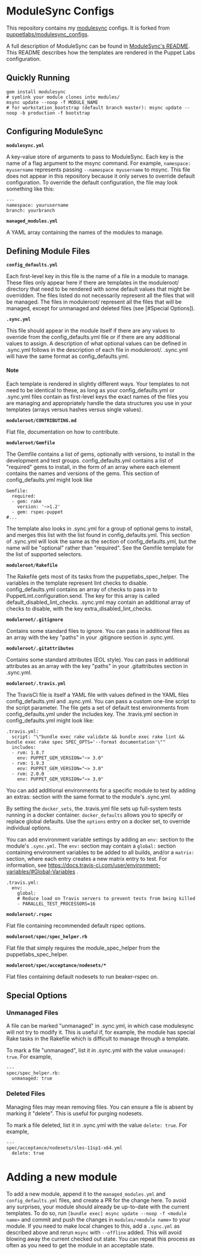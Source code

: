ModuleSync Configs
==================

This repository contains my
[modulesync](http://github.com/puppetlabs/modulesync) configs. It is forked
from [puppetlabs/modulesync_configs](https://github.com/puppetlabs/modulesync_configs).

A full description of ModuleSync can be found in [ModuleSync's
README](https://github.com/puppetlabs/modulesync). This README describes how
the templates are rendered in the Puppet Labs configuration.

Quickly Running
----------------

    gem install modulesync
    # symlink your module clones into modules/
    msync update --noop -f MODULE_NAME
    # for workstation_bootstrap (default branch master): msync update --noop -b production -f bootstrap

Configuring ModuleSync
----------------------

**`modulesync.yml`**

A key-value store of arguments to pass to ModuleSync. Each key is the name of a
flag argument to the msync command. For example, `namespace: myusername`
represents passing `--namespace myusername` to msync. This file does not appear
in this repository because it only serves to override default configuration. To
override the default configuration, the file may look something like this:

```
---
namespace: yourusername
branch: yourbranch
```

**`managed_modules.yml`**

A YAML array containing the names of the modules to manage.

Defining Module Files
---------------------

**`config_defaults.yml`**

Each first-level key in this file is the name of a file in a module to manage.
These files only appear here if there are templates in the moduleroot/
directory that need to be rendered with some default values that might be
overridden. The files listed do not necessarily represent all the files that
will be managed. The files in moduleroot/ represent all the files that will be
managed, except for unmanaged and deleted files (see [#Special Options]).

**`.sync.yml`**

This file should appear in the module itself if there are any values to
override from the config_defaults.yml file or if there are any additional
values to assign. A description of what optional values can be defined in
.sync.yml follows in the description of each file in moduleroot/. .sync.yml
will have the same format as config_defaults.yml.

#### Note

Each template is rendered in slightly different ways. Your templates to not
need to be identical to these, as long as your config_defaults.yml or .sync.yml
files contain as first-level keys the exact names of the files you are
managing and appropriately handle the data structures you use in your templates
(arrays versus hashes versus single values).

**`moduleroot/CONTRIBUTING.md`**

Flat file, documentation on how to contribute.

**`moduleroot/Gemfile`**

The Gemfile contains a list of gems, optionally with versions, to install in
the development and test groups. config_defaults.yml contains a list of
"required" gems to install, in the form of an array where each element contains
the names and versions of the gems. This section of config_defaults.yml might
look like

```
Gemfile:
  required:
  - gem: rake
    version: '~>1.2'
  - gem: rspec-puppet
#...
```

The template also looks in .sync.yml for a group of optional gems to install,
and merges this list with the list found in config_defaults.yml. This section
of .sync.yml will look the same as the section of config_defaults.yml, but the
name will be "optional" rather than "required". See the Gemfile template for
the list of supported selectors.

**`moduleroot/Rakefile`**

The Rakefile gets most of its tasks from the puppetlabs_spec_helper. The
variables in the template represent lint checks to disable. config_defaults.yml
contains an array of checks to pass in to PuppetLint.configuration.send. The
key for this array is called default_disabled_lint_checks. .sync.yml may
contain an additional array of checks to disable, with the key
extra_disabled_lint_checks.

**`moduleroot/.gitignore`**

Contains some standard files to ignore. You can pass in additional files as an
array with the key "paths" in your .gitignore section in .sync.yml.

**`moduleroot/.gitattributes`**

Contains some standard attributes (EOL style). You can pass in additional attributes as an
array with the key "paths" in your .gitattributes section in .sync.yml.

**`moduleroot/.travis.yml`**

The TravisCI file is itself a YAML file with values defined in the YAML files
config_defaults.yml and .sync.yml. You can pass a custom one-line script to the
script parameter. The file gets a set of default test environments from
config_defaults.yml under the includes key. The .travis.yml section in
config_defaults.yml might look like:

```
.travis.yml:
  script: "\"bundle exec rake validate && bundle exec rake lint && bundle exec rake spec SPEC_OPTS='--format documentation'\""
  includes:
  - rvm: 1.8.7
    env: PUPPET_GEM_VERSION="~> 3.0"
  - rvm: 1.9.3
    env: PUPPET_GEM_VERSION="~> 3.0"
  - rvm: 2.0.0
    env: PUPPET_GEM_VERSION="~> 3.0"
```

You can add additional environments for a specific module to test by adding an
extras: section with the same format to the module's .sync.yml.

By setting the `docker_sets`, the .travis.yml file sets up full-system tests running in a docker container. `docker_defaults` allows you to specify or replace global defaults. Use the `options` entry on a docker set, to override individual options.

You can add environment variable settings by adding an `env:` section to the
module's `.sync.yml`.  The `env:` section may contain a `global:` section
containing environment variables to be added to all builds, and/or a `matrix:`
section, where each entry creates a new matrix entry to test.  For information,
see https://docs.travis-ci.com/user/environment-variables/#Global-Variables .
```
.travis.yml:
  env:
    global:
    # Reduce load on Travis servers to prevent tests from being killed
    - PARALLEL_TEST_PROCESSORS=16
```

**`moduleroot/.rspec`**

Flat file containing recommended default rspec options.

**`moduleroot/spec/spec_helper.rb`**

Flat file that simply requires the module_spec_helper from the
puppetlabs_spec_helper.

**`moduleroot/spec/acceptance/nodesets/*`**

Flat files containing default nodesets to run beaker-rspec on.

Special Options
---------------

### Unmanaged Files

A file can be marked "unmanaged" in .sync.yml, in which case modulesync will
not try to modify it. This is useful if, for example, the module has special
Rake tasks in the Rakefile which is difficult to manage through a template.

To mark a file "unmanaged", list it in .sync.yml with the value `unmanaged:
true`. For example,

```
---
spec/spec_helper.rb:
  unmanaged: true
```

### Deleted Files

Managing files may mean removing files. You can ensure a file is absent by
marking it "delete". This is useful for purging nodesets.

To mark a file deleted, list it in .sync.yml with the value `delete: true`. For
example,

```
---
spec/acceptance/nodesets/sles-11sp1-x64.yml
  delete: true
```

# Adding a new module

To add a new module, append it to the `managed_modules.yml` and `config_defaults.yml` files, and create a PR for the change here. To avoid any surprises, your module should already be up-to-date with the current templates. To do so, run `[bundle exec] msync update --noop -f <module name>` and commit and push the changes in `modules/<module name>` to your module. If you need to make local changes to this, add a `.sync.yml` as described above and rerun `msync` with `--offline` added. This will avoid blowing away the current checked out state. You can repeat this process as often as you need to get the module in an acceptable state.
